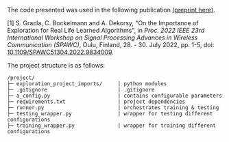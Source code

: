
The code presented was used in the following publication [(preprint here)](https://arxiv.org/abs/2304.10860).

[1] S. Gracla, C. Bockelmann and A. Dekorsy,
"On the Importance of Exploration for Real Life Learned Algorithms",
in *Proc. 2022 IEEE 23rd International Workshop on Signal Processing Advances in Wireless Communication (SPAWC)*,
Oulu, Finland, 28. - 30. July 2022,
pp. 1-5, doi: [10.1109/SPAWC51304.2022.9834009](https://doi.org/10.1109/SPAWC51304.2022.9834009).

The project structure is as follows:

```
/project/
├─ exploration_project_imports/     | python modules
├─ .gitignore                       | .gitignore
├─ a_config.py                      | contains configurable parameters
├─ requirements.txt                 | project dependencies
├─ runner.py                        | orchestrates training & testing
├─ testing_wrapper.py               | wrapper for testing different configurations
├─ training_wrapper.py              | wrapper for training different configurations
```